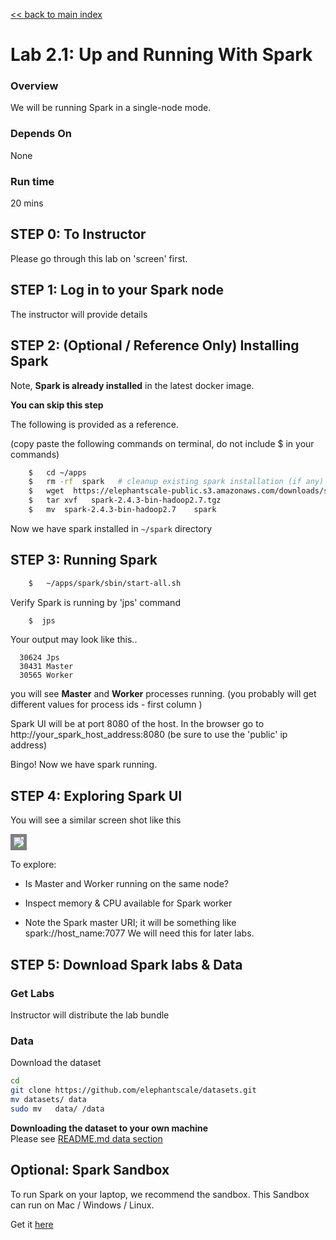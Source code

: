 <link rel='stylesheet' href='../assets/css/main.css'/>

[<< back to main index](../README.md)

# Lab 2.1: Up and Running With Spark

### Overview
We will be running Spark in a single-node mode.

### Depends On
None

### Run time
20 mins

## STEP 0: To Instructor
Please go through this lab on 'screen' first.

## STEP 1: Log in to your Spark node
The instructor will provide details


## STEP 2: (Optional / Reference Only) Installing Spark

Note, **Spark is already installed** in the latest docker image.  

**You can skip this step**

The following is provided as a reference.

(copy paste the following commands on terminal,  do not include $ in your commands)

```bash
    $   cd ~/apps
    $   rm -rf  spark   # cleanup existing spark installation (if any)
    $   wget  https://elephantscale-public.s3.amazonaws.com/downloads/spark-2.4.3-bin-hadoop2.7.tgz
    $   tar xvf   spark-2.4.3-bin-hadoop2.7.tgz
    $   mv  spark-2.4.3-bin-hadoop2.7    spark
```

Now we have spark installed in  `~/spark`  directory


## STEP 3: Running Spark

```bash
    $   ~/apps/spark/sbin/start-all.sh
```

Verify Spark is running by 'jps' command
```bash
    $  jps
```

Your output may look like this..
```console
  30624 Jps
  30431 Master
  30565 Worker
```
you will see **Master** and **Worker**  processes running.
(you probably will get different values for process ids - first column )

Spark UI will be at port 8080 of the host.
In the browser go to
  http://your_spark_host_address:8080
(be sure to use the 'public' ip address)

Bingo!  Now we have spark running.


## STEP 4: Exploring Spark UI
You will see a similar screen shot like this

<img src="../assets/images/1a.png" style="border: 5px solid grey ; max-width:100%;" />

To explore:
* Is Master and Worker running on the same node?

* Inspect memory & CPU available for Spark worker

* Note the Spark master URI; it will be something like
      spark://host_name:7077
    We will need this for later labs.


## STEP 5: Download Spark labs & Data

### Get Labs

Instructor will distribute the lab bundle

### Data

Download the dataset
```bash
cd
git clone https://github.com/elephantscale/datasets.git
mv datasets/ data
sudo mv   data/ /data
```

**Downloading the dataset to your own machine**  
Please see [README.md data section](../README-scala.md#data)

## Optional: Spark Sandbox

To run Spark on your laptop, we recommend the sandbox.  This Sandbox can run on Mac / Windows / Linux.

Get it [here](https://hub.docker.com/r/elephantscale/es-training)

